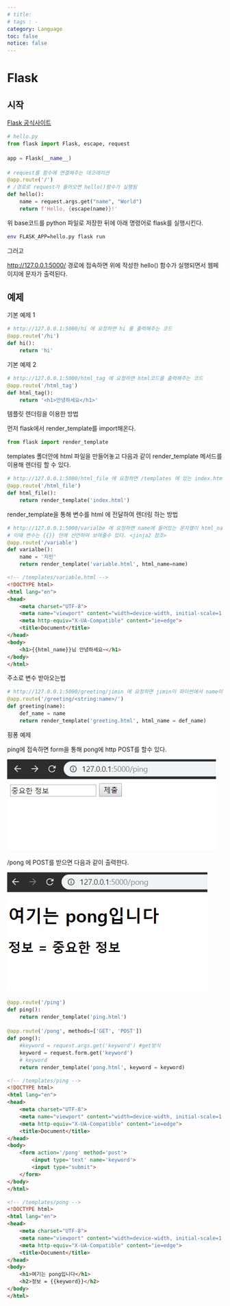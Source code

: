 ```yaml
---
# title: 
# tags : -
category: Language
toc: false
notice: false
---
```


# Flask

## 시작

[Flask 공식사이트](https://www.palletsprojects.com/p/flask/)

```python
# hello.py
from flask import Flask, escape, request

app = Flask(__name__)

# request를 함수에 연결해주는 데코레이션
@app.route('/')
# /경로로 request가 들어오면 hello()함수가 실행됨
def hello():
    name = request.args.get("name", "World")
    return f'Hello, {escape(name)}!'
```

위 base코드를 python 파일로 저장한 뒤에 아래 명령어로 flask를 실행시킨다.

```bash
env FLASK_APP=hello.py flask run
```

그러고 

http://127.0.0.1:5000/ 경로에 접속하면 위에 작성한 hello() 함수가 실행되면서 웹페이지에 문자가 출력된다.



## 예제

기본 예제 1

```python
# http://127.0.0.1:5000/hi 에 요청하면 hi 를 출력해주는 코드
@app.route('/hi')
def hi():
    return 'hi'
```

기본 예제 2

```python
# http://127.0.0.1:5000/html_tag 에 요청하면 html코드를 출력해주는 코드
@app.route('/html_tag')
def html_tag():
    return '<h1>안녕하세요</h1>'
```



템플릿 렌더링을 이용한 방법

먼저 flask에서 render_template를 import해온다.

```python
from flask import render_template
```

templates 폴더안에 html 파일을 만들어놓고 다음과 같이 render_template 메서드를 이용해 렌더링 할 수 있다.

```python
# http://127.0.0.1:5000/html_file 에 요청하면 /templates 에 있는 index.html파일을 렌더링해서 보여준다.
@app.route('/html_file')
def html_file():
    return render_template('index.html')
```

render_template을 통해 변수를 html 에 전달하여 렌더링 하는 방법

```python
# http://127.0.0.1:5000/varialbe 에 요청하면 name에 들어있는 문자열이 html_name이라는 변수로 /templates 에 있는 variable.html파일을 렌더링해서 보여준다.
# 이때 변수는 {{}} 안에 선언하여 보여줄수 있다. <jinja2 참조>
@app.route('/variable')
def varialbe():
    name = '지민'
    return render_template('variable.html', html_name=name)
```

```html
<!-- /templates/variable.html --> 
<!DOCTYPE html>
<html lang="en">
<head>
    <meta charset="UTF-8">
    <meta name="viewport" content="width=device-width, initial-scale=1.0">
    <meta http-equiv="X-UA-Compatible" content="ie=edge">
    <title>Document</title>
</head>
<body>
    <h1>{{html_name}}님 안녕하세요~</h1>
</body>
</html>
```

주소로 변수 받아오는법

```python
# http://127.0.0.1:5000/greeting/jimin 에 요청하면 jimin이 파이썬에서 name이라는 변수로 받아와서 다음과 같이 사용할 수 있다.
@app.route('/greeting/<string:name>/')
def greeting(name):
    def_name = name
    return render_template('greeting.html', html_name = def_name)
```



핑퐁 예제

ping에 접속하면 form을 통해 pong에 http POST를 할수 있다.

![ping](assets/img/2019-12-12-Flask/ping.png)

/pong 에 POST를 받으면 다음과 같이 출력한다.

![pong](assets/img/2019-12-12-Flask/pong.png)

```python
@app.route('/ping')
def ping():
    return render_template('ping.html')

@app.route('/pong', methods=['GET', 'POST'])
def pong():
    #keyword = request.args.get('keyword') #get방식
    keyword = request.form.get('keyword')
    # keyword
    return render_template('pong.html', keyword = keyword)

```

```html
<!-- /templates/ping -->
<!DOCTYPE html>
<html lang="en">
<head>
    <meta charset="UTF-8">
    <meta name="viewport" content="width=device-width, initial-scale=1.0">
    <meta http-equiv="X-UA-Compatible" content="ie=edge">
    <title>Document</title>
</head>
<body>
    <form action='/pong' method='post'>
        <input type='text' name='keyword'>
        <input type="submit">
    </form>
</body>
</html>
```

```html
<!-- /templates/pong -->
<!DOCTYPE html>
<html lang="en">
<head>
    <meta charset="UTF-8">
    <meta name="viewport" content="width=device-width, initial-scale=1.0">
    <meta http-equiv="X-UA-Compatible" content="ie=edge">
    <title>Document</title>
</head>
<body>
    <h1>여기는 pong입니다</h1>
    <h2>정보 = {{keyword}}</h2>
</body>
</html>
```